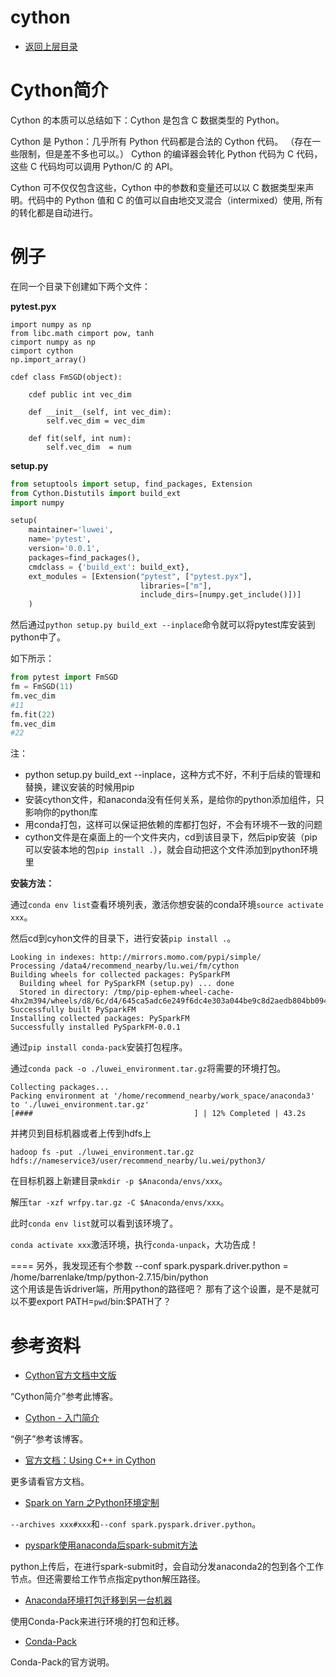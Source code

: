 # cython

* [返回上层目录](../python.md)



# Cython简介

Cython 的本质可以总结如下：Cython 是包含 C 数据类型的 Python。

Cython 是 Python：几乎所有 Python 代码都是合法的 Cython 代码。 （存在一些限制，但是差不多也可以。） Cython 的编译器会转化 Python 代码为 C 代码，这些 C 代码均可以调用 Python/C 的 API。

Cython 可不仅仅包含这些，Cython 中的参数和变量还可以以 C 数据类型来声明。代码中的 Python 值和 C 的值可以自由地交叉混合（intermixed）使用, 所有的转化都是自动进行。



# 例子

在同一个目录下创建如下两个文件：

**pytest.pyx**

```cython
import numpy as np
from libc.math cimport pow, tanh
cimport numpy as np
cimport cython
np.import_array()

cdef class FmSGD(object):

    cdef public int vec_dim

    def __init__(self, int vec_dim):
        self.vec_dim = vec_dim

    def fit(self, int num):
        self.vec_dim  = num

```

**setup.py**

```python
from setuptools import setup, find_packages, Extension
from Cython.Distutils import build_ext
import numpy

setup(
    maintainer='luwei',
    name='pytest',
    version='0.0.1',
    packages=find_packages(),
    cmdclass = {'build_ext': build_ext},
    ext_modules = [Extension("pytest", ["pytest.pyx"],
    						 libraries=["m"],
    						 include_dirs=[numpy.get_include()])]
    )

```

然后通过```python setup.py build_ext --inplace```命令就可以将pytest库安装到python中了。

如下所示：

```python
from pytest import FmSGD
fm = FmSGD(11)
fm.vec_dim
#11
fm.fit(22)
fm.vec_dim
#22
```

注：

* python setup.py build_ext --inplace，这种方式不好，不利于后续的管理和替换，建议安装的时候用pip
* 安装cython文件，和anaconda没有任何关系，是给你的python添加组件，只影响你的python库
* 用conda打包，这样可以保证把依赖的库都打包好，不会有环境不一致的问题
* cython文件是在桌面上的一个文件夹内，cd到该目录下，然后pip安装（pip可以安装本地的包```pip install .```），就会自动把这个文件添加到python环境里

**安装方法：**

通过`conda env list`查看环境列表，激活你想安装的conda环境`source activate xxx`。

然后cd到cyhon文件的目录下，进行安装`pip install .`。

```shell
Looking in indexes: http://mirrors.momo.com/pypi/simple/
Processing /data4/recommend_nearby/lu.wei/fm/cython
Building wheels for collected packages: PySparkFM
  Building wheel for PySparkFM (setup.py) ... done
  Stored in directory: /tmp/pip-ephem-wheel-cache-4hx2m394/wheels/d8/6c/d4/645ca5adc6e249f6dc4e303a044be9c8d2aedb804bb0940b4c
Successfully built PySparkFM
Installing collected packages: PySparkFM
Successfully installed PySparkFM-0.0.1
```

通过`pip install conda-pack`安装打包程序。

通过`conda pack -o ./luwei_environment.tar.gz`将需要的环境打包。

```shell
Collecting packages...
Packing environment at '/home/recommend_nearby/work_space/anaconda3' to './luwei_environment.tar.gz'
[####                                    ] | 12% Completed | 43.2s
```

并拷贝到目标机器或者上传到hdfs上

```
hadoop fs -put ./luwei_environment.tar.gz hdfs://nameservice3/user/recommend_nearby/lu.wei/python3/
```



在目标机器上新建目录`mkdir -p $Anaconda/envs/xxx`。

解压`tar -xzf wrfpy.tar.gz -C $Anaconda/envs/xxx`。

此时`conda env list`就可以看到该环境了。

`conda activate xxx`激活环境，执行`conda-unpack`，大功告成！



====
另外，我发现还有个参数
--conf spark.pyspark.driver.python = /home/barrenlake/tmp/python-2.7.15/bin/python \
这个用该是告诉driver端，所用python的路径吧？
那有了这个设置，是不是就可以不要export PATH=`pwd`/bin:$PATH了？





# 参考资料

* [Cython官方文档中文版](https://moonlet.gitbooks.io/cython-document-zh_cn/content/ch1-basic_tutorial.html)

“Cython简介”参考此博客。

* [Cython - 入门简介](https://zyxin.xyz/blog/2017-12/CythonIntro/)

“例子”参考该博客。

* [官方文档：Using C++ in Cython](http://docs.cython.org/en/latest/src/userguide/wrapping_CPlusPlus.html)

更多请看官方文档。

* [Spark on Yarn 之Python环境定制](https://www.jianshu.com/p/d77e16008957)

`--archives xxx#xxx`和`--conf spark.pyspark.driver.python`。

* [pyspark使用anaconda后spark-submit方法](https://blog.csdn.net/crookie/article/details/78351095)

python上传后，在进行spark-submit时，会自动分发anaconda2的包到各个工作节点。但还需要给工作节点指定python解压路径。

* [Anaconda环境打包迁移到另一台机器](https://youyou-tech.com/2019/11/03/Anaconda%E7%8E%AF%E5%A2%83%E6%89%93%E5%8C%85%E8%BF%81%E7%A7%BB%E5%88%B0%E5%8F%A6%E4%B8%80%E5%8F%B0%E6%9C%BA%E5%99%A8/)

使用Conda-Pack来进行环境的打包和迁移。

* [Conda-Pack](https://conda.github.io/conda-pack/)

Conda-Pack的官方说明。

